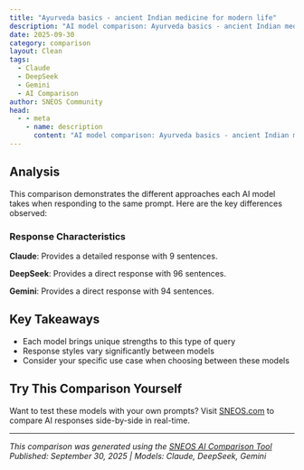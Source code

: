 ```yaml
---
title: "Ayurveda basics - ancient Indian medicine for modern life"
description: "AI model comparison: Ayurveda basics - ancient Indian medicine for modern life..."
date: 2025-09-30
category: comparison
layout: Clean
tags:
  - Claude
  - DeepSeek
  - Gemini
  - AI Comparison
author: SNEOS Community
head:
  - - meta
    - name: description
      content: "AI model comparison: Ayurveda basics - ancient Indian medicine for modern life..."
---
```


<ChatComparison
  title="Ayurveda basics - ancient Indian medicine for modern life"
  prompt="Ayurveda basics - ancient Indian medicine for modern life"
  :responses='{
    "Claude": "# Ayurveda Basics: Ancient Wisdom for Modern Wellness\n\n## What is Ayurveda?\n\nAyurveda is a 5,000-year-old holistic healing system from India that focuses on achieving balance between mind, body, and spirit. The word comes from Sanskrit: \u0022ayur\u0022 (life) and \u0022veda\u0022 (knowledge) - literally \u0022knowledge of life.\u0022\n\n## Core Principles\n\n### The Three Doshas\nAyurveda recognizes three fundamental energies that govern all biological processes:\n\n**\uD83C\uDF2C\uFE0F Vata (Air \u002B Space)**\n- Governs movement, circulation, breathing\n- Qualities: dry, light, cold, rough, mobile\n- Imbalance signs: anxiety, insomnia, digestive issues\n\n**\uD83D\uDD25 Pitta (Fire \u002B Water)**\n- Controls metabolism, digestion, transformation\n- Qualities: hot, sharp, oily, light, mobile\n- Imbalance signs: irritability, inflammation, skin issues\n\n**\uD83C\uDF0D Kapha (Earth \u002B Water)**\n- Provides structure, immunity, lubrication\n- Qualities: heavy, slow, cool, oily, stable\n- Imbalance signs: weight gain, congestion, lethargy\n\n### The Five Elements\nEverything is composed of: Space, Air, Fire, Water, and Earth\n\n## Modern Applications\n\n### Daily Routines (Dinacharya)\n- **Morning**: Wake before sunrise, meditation, gentle movement\n- **Meals**: Eat largest meal at midday when digestion is strongest\n- **Evening**: Wind down early, avoid screens before bed\n\n### Nutrition Guidelines\n- Eat according to your dominant dosha\n- Choose seasonal, local foods\n- Practice mindful eating\n- Include all six tastes: sweet, sour, salty, bitter, pungent, astringent\n\n### Lifestyle Practices\n- **Yoga \u0026 Pranayama**: Movement and breathwork\n- **Meditation**: Daily mindfulness practice\n- **Oil massage (Abhyanga)**: Self-massage with warm oils\n- **Seasonal cleansing**: Gentle detox practices\n\n## Benefits for Modern Life\n\n- **Stress Management**: Personalized approaches to mental wellness\n- **Digestive Health**: Understanding your unique nutritional needs\n- **Better Sleep**: Natural rhythm restoration\n- **Preventive Care**: Early detection of imbalances\n- **Holistic Wellness**: Addressing root causes, not just symptoms\n\n## Getting Started\n\n1. **Discover your constitution** through online assessments or consultation\n2. **Start with simple practices** like warm water in the morning\n3. **Observe your body\u0027s responses** to different foods and activities\n4. **Gradually incorporate** Ayurvedic principles into your routine\n5. **Consult practitioners** for personalized guidance\n\n## Important Notes\n\n- Ayurveda complements, doesn\u0027t replace, conventional medicine\n- Always consult healthcare providers for serious conditions\n- Start slowly and listen to your body\n- Work with qualified Ayurvedic practitioners for best results\n\n*Ayurveda offers timeless wisdom that can enhance modern wellness approaches, helping you create a more balanced, mindful lifestyle.*",
    "DeepSeek": "Of course. This is a fantastic and timely topic. Here is a comprehensive guide to the basics of Ayurveda, framed specifically for its application in modern life.\n\n### What is Ayurveda? The Big Picture\n\n**Ayurveda** (pronounced Aa-yur-vay-da) translates from Sanskrit to \u0022**The Science of Life**\u0022 (*Ayur* = Life, *Veda* = Science or Knowledge). It is a 5,000-year-old holistic healing system from India that focuses on living in harmony with nature and our own unique constitution to achieve vibrant health.\n\nUnlike Western medicine, which often focuses on treating disease, Ayurveda\u0027s primary goal is **prevention**. It teaches us how to optimize our well-being through daily routines, diet, and mindfulness.\n\n---\n\n### The Core Principles: The Building Blocks of Everything\n\nTo understand Ayurveda, you need to grasp three foundational concepts.\n\n#### 1. The Five Great Elements (Pancha Mahabhutas)\nAyurveda believes the entire universe, including our bodies, is composed of five elements:\n*   **Space (Akasha):** The field where everything exists. Represents emptiness, potential, and connectivity.\n*   **Air (Vayu):** The principle of movement. Governs breathing, nerve impulses, and muscle movement.\n*   **Fire (Agni):** The principle of transformation. Governs digestion, metabolism, and intelligence.\n*   **Water (Jala):** The principle of cohesion and liquidity. Governs fluids, blood, and saliva.\n*   **Earth (Prithvi):** The principle of solidity and structure. Governs bones, teeth, and flesh.\n\nThese elements combine to form the three biological energies, or doshas.\n\n#### 2. The Three Doshas: Your Unique Mind-Body Type\n\nThe doshas are the most famous aspect of Ayurveda. They are dynamic forces made from combinations of the five elements. Everyone has a unique proportion of the three doshas, determined at conception, called your **Prakriti** (natural constitution). This is your Ayurvedic \u0022blueprint.\u0022\n\n| Dosha | Primary Elements | Key Qualities | Role in the Body |\n| :--- | :--- | :--- | :--- |\n| **Vata** | **Space \u0026 Air** | Dry, Light, Cold, Rough, Mobile, Subtle | **The Energy of Movement.** Governs breathing, blinking, muscle movement, heartbeat, and nerve impulses. Creative and enthusiastic when balanced. |\n| **Pitta** | **Fire \u0026 Water** | Hot, Sharp, Light, Liquid, Oily, Spreading | **The Energy of Transformation.** Governs digestion, metabolism, absorption, and body temperature. Intelligent and focused when balanced. |\n| **Kapha** | **Earth \u0026 Water** | Heavy, Slow, Cool, Oily, Smooth, Dense, Soft | **The Energy of Structure \u0026 Lubrication.** Governs bones, muscles, tendons, and provides moisture to the skin and lungs. Loving and calm when balanced. |\n\n**In a nutshell:**\n*   **Think of Vata** like the **wind**\u2014always moving, changeable, creative.\n*   **Think of Pitta** like **fire**\u2014transformative, intense, metabolic.\n*   **Think of Kapha** like the **earth**\u2014stable, grounded, nurturing.\n\n#### 3. Agni: The Digestive Fire\n\n**Agni** is your metabolic fire. It\u0027s not just about digesting food, but also experiences, thoughts, and emotions. Strong Agni is the cornerstone of health in Ayurveda. When Agni is weak, it leads to the accumulation of toxins, known as **Ama**, which is considered the root cause of disease.\n\n---\n\n### Ayurveda for Modern Life: Practical Applications\n\nYou don\u0027t need to move to an ashram to benefit from Ayurveda. Here\u2019s how to integrate it into a busy, modern lifestyle.\n\n#### 1. Discover Your Dosha (Or Your Imbalance)\nStart by observing yourself. You can find many quizzes online to get a general idea, but the best way is through self-reflection.\n\n*   **Vata Imbalance:** Feeling anxious, ungrounded, constipated, with dry skin and irregular sleep?\n*   **Pitta Imbalance:** Feeling irritable, critical, with heartburn, inflammation, and a tendency to get overheated?\n*   **Kapha Imbalance:** Feeling sluggish, heavy, congested, or resistant to change?\n\nThe goal is not to \u0022eliminate\u0022 a dosha but to bring it back into balance.\n\n#### 2. Align with Daily Rhythms: Dinacharya\nAyurveda emphasizes routine to calm the nervous system, especially for chaotic Vata.\n\n*   **Wake Up Early:** Rise before the sun (ideally around 6 AM) when the world is calm and Vata energy is dominant.\n*   **Scrape Your Tongue:** Use a copper or stainless steel tongue scraper to remove overnight toxins (Ama).\n*   **Oil Pulling:** Swish 1 tbsp of coconut or sesame oil in your mouth for 5-20 minutes to pull toxins and improve oral health.\n*   **Hydrate:** Drink a glass of warm water with lemon to kickstart digestion.\n*   **Meditate \u0026 Breathe:** Even 5-10 minutes of meditation or pranayama (breathwork) can set a calm tone for the day.\n*   **Move Your Body:** Gentle yoga, a walk in nature, or more vigorous exercise based on your dosha.\n\n#### 3. Eat for Your Dosha (And the Season)\nFood is medicine. The key principle is to eat foods that **balance** your dominant dosha.\n\n*   **To Balance Vata (Cold \u0026 Dry):**\n    *   **Favor:** Warm, moist, grounding foods. Cooked grains (oats, rice), stews, soups, healthy fats (ghee, olive oil), sweet fruits, and nuts.\n    *   **Avoid:** Cold salads, raw veggies, dry crackers, and excessive caffeine.\n\n*   **To Balance Pitta (Hot \u0026 Sharp):**\n    *   **Favor:** Cooling, sweet, and bitter foods. Sweet fruits, cucumbers, leafy greens, coconut, and dairy.\n    *   **Avoid:** Spicy, sour, and salty foods. Reduce chili, garlic, vinegar, and fermented foods.\n\n*   **To Balance Kapha (Heavy \u0026 Slow):**\n    *   **Favor:** Light, warm, and stimulating foods. Steamed vegetables, legumes, light grains (quinoa, barley), and pungent spices (ginger, pepper).\n    *   **Avoid:** Heavy, oily, and sweet foods. Reduce dairy, wheat, fried foods, and sugar.\n\n**Modern Tip:** Eat your largest meal at **lunch** when your digestive fire (Agni) is strongest, just like the sun is highest in the sky. Have a lighter, earlier dinner.\n\n#### 4. Embrace Seasonal Living (Ritucharya)\nOur needs change with the seasons. Aligning with them prevents imbalance.\n\n*   **Fall/Early Winter (Vata Season):** Cold, windy, dry. Focus on warm, grounding routines and foods.\n*   **Summer (Pitta Season):** Hot, intense. Focus on cooling activities and foods. Avoid over-scheduling.\n*   **Late Winter/Spring (Kapha Season):** Cold, damp, heavy. Focus on energizing exercise, light foods, and detoxification.\n\n### The Modern Takeaway: Ayurveda as a Framework for Self-Care\n\nAyurveda isn\u0027t a rigid set of rules; it\u0027s a framework for **self-awareness**. It empowers you to understand your body\u0027s unique language and respond with kindness and intelligence.\n\n*   **Start Small:** Don\u0027t overhaul your life overnight. Pick one thing\u2014like waking up 15 minutes earlier to drink warm water, or adding a new vegetable to your diet.\n*   **Listen to Your Body:** It\u0027s your best guide. If a \u0022healthy\u0022 food makes you feel bloated, it might not be right for *you*.\n*   **It\u0027s Complementary:** Ayurveda works beautifully alongside modern medicine. Always consult your doctor for serious health concerns.\n\nBy integrating these ancient principles, you can cultivate a life of greater balance, energy, and peace, even amidst the demands of the 21st century. It\u2019s about coming home to your natural state of health.",
    "Gemini": "Okay, let\u0027s dive into the basics of Ayurveda, an ancient Indian system of medicine that can offer valuable insights for modern life.\n\n**What is Ayurveda?**\n\n*   **Definition:** Ayurveda, which translates to \u0022the science of life\u0022 (Ayur = life, Veda = science or knowledge), is a holistic healing system that originated in India thousands of years ago. It emphasizes the interconnectedness of mind, body, and spirit and aims to promote health by balancing these elements.  It\u0027s not just about treating disease, but about preventing it and maintaining overall well-being.\n*   **Core Principle:**  Balance and harmony are key. Ayurveda believes that imbalances in your internal environment (mind, body, and spirit) can lead to disease.  The goal is to restore and maintain equilibrium through personalized lifestyle adjustments, diet, herbal remedies, and other practices.\n\n**The Key Concepts:**\n\n1.  **The Five Elements (Pancha Mahabhutas):**\n\n    *   Ayurveda posits that everything in the universe, including our bodies, is composed of five basic elements:\n        *   **Earth (Prithvi):** Represents solidity, structure, and stability. (Bones, teeth, tissues)\n        *   **Water (Jala):** Represents liquidity, cohesion, and nourishment. (Blood, lymph, other fluids)\n        *   **Fire (Agni):** Represents transformation, metabolism, and energy. (Digestion, body temperature)\n        *   **Air (Vayu):** Represents movement, respiration, and circulation. (Breathing, nerve impulses)\n        *   **Ether (Akasha):** Represents space, emptiness, and consciousness. (The spaces within the body)\n    *   These elements combine to form the three doshas.\n\n2.  **The Three Doshas (Tridosha):**\n\n    *   The doshas are the fundamental energies or principles that govern the physiological and psychological functions of the body. They are derived from the five elements.\n    *   Each person has a unique combination of these doshas, which determines their constitution or *Prakriti*.  Understanding your *Prakriti* is crucial in Ayurveda.\n    *   The three doshas are:\n        *   **Vata (Air \u002B Ether):**  Associated with movement, communication, and creativity.  Governs respiration, circulation, nerve impulses, and elimination.  Qualities: Dry, light, cold, rough, mobile.  Imbalance can lead to anxiety, constipation, insomnia, and neurological problems.\n        *   **Pitta (Fire \u002B Water):** Associated with transformation, digestion, and metabolism.  Governs digestion, body temperature, and skin health. Qualities: Hot, sharp, light, oily, liquid. Imbalance can lead to inflammation, anger, heartburn, skin rashes, and fever.\n        *   **Kapha (Earth \u002B Water):** Associated with structure, stability, and lubrication.  Governs immunity, joint health, and tissue growth.  Qualities: Heavy, cold, oily, smooth, stable. Imbalance can lead to weight gain, congestion, lethargy, and depression.\n    *   **Determining Your Dosha:**  Many online quizzes and practitioners can help you determine your dominant doshas. Keep in mind that you are usually a combination of all three, but one or two will likely be more prominent.\n\n3.  **Agni (Digestive Fire):**\n\n    *   Refers to the metabolic fire that digests food, thoughts, and experiences.\n    *   Strong *Agni* is essential for good health. Weak *Agni* leads to indigestion, toxin accumulation (Ama), and disease.\n    *   Ayurveda emphasizes eating foods that are appropriate for your dosha and that are easy to digest.\n\n4.  **Ama (Toxins):**\n\n    *   Undigested food, emotions, or experiences that accumulate in the body and create blockages.\n    *   *Ama* is considered the root cause of many diseases.\n    *   Ayurvedic practices like detoxification (Panchakarma), proper diet, and lifestyle adjustments help to eliminate *Ama*.\n\n5.  **Prakriti and Vikriti:**\n\n    *   **Prakriti:**  Your inherent constitution \u2013 your unique balance of the three doshas at birth.  This is your ideal state of balance.\n    *   **Vikriti:** Your current state of imbalance. This is how your doshas are currently behaving, which may be different from your *Prakriti*.\n    *   The goal of Ayurvedic treatment is to bring your *Vikriti* back into alignment with your *Prakriti*.\n\n**Ayurvedic Practices for Modern Life:**\n\n*   **Diet:**  Eating foods that are appropriate for your dosha is a cornerstone of Ayurveda.  This includes considering the tastes (sweet, sour, salty, pungent, bitter, astringent) and qualities (heating, cooling, heavy, light) of foods. Focus on fresh, whole foods.\n    *   **Vata Pacifying Foods:** Warm, cooked foods, healthy fats, sweet, sour, and salty tastes. Avoid cold, dry, and processed foods.\n    *   **Pitta Pacifying Foods:** Cooling, hydrating foods, sweet, bitter, and astringent tastes. Avoid spicy, oily, and salty foods.\n    *   **Kapha Pacifying Foods:** Light, warm, and dry foods, pungent, bitter, and astringent tastes. Avoid heavy, oily, and sweet foods.\n*   **Lifestyle:**\n    *   **Dinacharya (Daily Routine):** Establishing a consistent daily routine, including waking up early, practicing self-care, eating meals at regular times, and going to bed at a reasonable hour.\n    *   **Ritucharya (Seasonal Routine):** Adjusting your diet and lifestyle according to the seasons to maintain balance.\n    *   **Exercise:** Regular physical activity that is appropriate for your dosha. Yoga, walking, swimming, and cycling are often recommended.\n    *   **Stress Management:** Practices like meditation, yoga, and deep breathing can help to reduce stress and promote mental clarity.\n*   **Herbal Remedies:** Ayurveda uses a wide variety of herbs to support healing and balance the doshas.  It is important to consult with a qualified practitioner before using herbal remedies, as they can interact with medications. Examples:\n    *   **Triphala:** A gentle digestive tonic.\n    *   **Ashwagandha:** An adaptogen that helps to reduce stress.\n    *   **Turmeric:** An anti-inflammatory and antioxidant.\n*   **Panchakarma:**  A traditional Ayurvedic detoxification and rejuvenation therapy.  It involves a series of treatments designed to eliminate toxins from the body and restore balance. Should be done under the guidance of a qualified practitioner.\n*   **Yoga \u0026 Pranayama (Breathwork):**  Specific asanas (poses) and pranayama techniques can help balance the doshas and promote physical and mental well-being.\n\n**Benefits of Ayurveda:**\n\n*   **Improved Digestion:**  Ayurveda emphasizes the importance of healthy digestion and provides tools to improve *Agni*.\n*   **Reduced Stress:**  Ayurvedic practices like meditation and yoga can help to reduce stress and promote relaxation.\n*   **Enhanced Immunity:**  By balancing the doshas and eliminating toxins, Ayurveda can strengthen the immune system.\n*   **Increased Energy:**  Ayurveda helps to improve energy levels by optimizing digestion and reducing stress.\n*   **Improved Sleep:**  Ayurvedic lifestyle practices can help to regulate the sleep-wake cycle and improve sleep quality.\n*   **Management of Chronic Conditions:**  Ayurveda can be used to manage a variety of chronic conditions, such as arthritis, diabetes, and skin disorders.\n*   **Personalized Approach:** Ayurveda focuses on individual constitution and addresses the root cause of the problem, rather than just treating the symptoms.\n\n**How to Incorporate Ayurveda into Modern Life:**\n\n*   **Start Small:** Begin by making small changes to your diet and lifestyle, such as eating more fresh fruits and vegetables, practicing mindful eating, and getting regular exercise.\n*   **Learn Your Dosha:** Take an online quiz or consult with an Ayurvedic practitioner to determine your dominant doshas.\n*   **Listen to Your Body:** Pay attention to how different foods and activities affect your body and adjust your routine accordingly.\n*   **Consult with a Qualified Practitioner:**  For more serious health concerns, it is important to consult with a qualified Ayurvedic practitioner.\n*   **Be Patient:** Ayurveda is a gradual process that requires commitment and patience.  It takes time to restore balance and experience the full benefits.\n\n**Important Considerations:**\n\n*   **Not a Quick Fix:** Ayurveda is a lifestyle, not a quick fix.  It requires a long-term commitment to making healthy choices.\n*   **Complementary Medicine:** Ayurveda can be used as a complementary therapy alongside conventional medical treatments. It\u0027s crucial to discuss with your doctor before making significant changes to your healthcare regimen.\n*   **Finding a Qualified Practitioner:** If you\u0027re seeking personalized guidance, it\u0027s essential to find a qualified and experienced Ayurvedic practitioner.  Look for certifications and affiliations with reputable Ayurvedic organizations.\n\nIn conclusion, Ayurveda offers a comprehensive and personalized approach to health and well-being that can be adapted to modern life. By understanding the principles of Ayurveda and incorporating its practices into your daily routine, you can promote balance, prevent disease, and live a healthier, more fulfilling life. Remember to start slowly, listen to your body, and seek guidance from a qualified practitioner when needed.\n"
  }'
  published-date="22:46"
/>

## Analysis

This comparison demonstrates the different approaches each AI model takes when responding to the same prompt. Here are the key differences observed:

### Response Characteristics

**Claude**: Provides a detailed response with 9 sentences. 

**DeepSeek**: Provides a direct response with 96 sentences. 

**Gemini**: Provides a direct response with 94 sentences. 

## Key Takeaways

- Each model brings unique strengths to this type of query
- Response styles vary significantly between models
- Consider your specific use case when choosing between these models

## Try This Comparison Yourself

Want to test these models with your own prompts? Visit [SNEOS.com](https://sneos.com) to compare AI responses side-by-side in real-time.

---

*This comparison was generated using the [SNEOS AI Comparison Tool](https://sneos.com)*
*Published: September 30, 2025 | Models: Claude, DeepSeek, Gemini*
